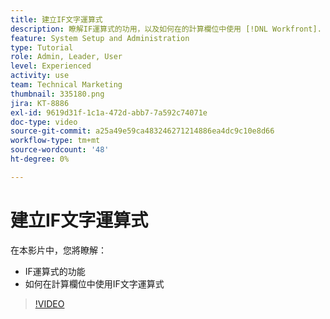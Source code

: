 ```yaml
---
title: 建立IF文字運算式
description: 瞭解IF運算式的功用，以及如何在的計算欄位中使用 [!DNL Workfront].
feature: System Setup and Administration
type: Tutorial
role: Admin, Leader, User
level: Experienced
activity: use
team: Technical Marketing
thumbnail: 335180.png
jira: KT-8886
exl-id: 9619d31f-1c1a-472d-abb7-7a592c74071e
doc-type: video
source-git-commit: a25a49e59ca483246271214886ea4dc9c10e8d66
workflow-type: tm+mt
source-wordcount: '48'
ht-degree: 0%

---
```


# 建立IF文字運算式

在本影片中，您將瞭解：

* IF運算式的功能
* 如何在計算欄位中使用IF文字運算式

>[!VIDEO](https://video.tv.adobe.com/v/335180/?quality=12&learn=on)
